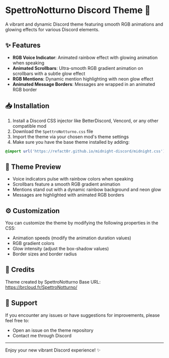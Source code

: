 # SpettroNotturno Discord Theme 🌈

A vibrant and dynamic Discord theme featuring smooth RGB animations and glowing effects for various Discord elements.

## ✨ Features

- **RGB Voice Indicator**: Animated rainbow effect with glowing animation when speaking
- **Animated Scrollbars**: Ultra-smooth RGB gradient animation on scrollbars with a subtle glow effect
- **RGB Mentions**: Dynamic mention highlighting with neon glow effect
- **Animated Message Borders**: Messages are wrapped in an animated RGB border

## 📥 Installation

1. Install a Discord CSS injector like BetterDiscord, Vencord, or any other compatible mod
2. Download the `SpettroNotturno.css` file
3. Import the theme via your chosen mod's theme settings
4. Make sure you have the base theme installed by adding:
```css
@import url('https://refact0r.github.io/midnight-discord/midnight.css');
```

## 🎨 Theme Preview

- Voice indicators pulse with rainbow colors when speaking
- Scrollbars feature a smooth RGB gradient animation
- Mentions stand out with a dynamic rainbow background and neon glow
- Messages are highlighted with animated RGB borders

## ⚙️ Customization

You can customize the theme by modifying the following properties in the CSS:

- Animation speeds (modify the animation duration values)
- RGB gradient colors
- Glow intensity (adjust the box-shadow values)
- Border sizes and border radius

## 📝 Credits

Theme created by SpettroNotturno
Base URL: https://brcloud.fr/SpettroNotturno/

## 🤝 Support

If you encounter any issues or have suggestions for improvements, please feel free to:
- Open an issue on the theme repository
- Contact me through Discord

---
Enjoy your new vibrant Discord experience! ✨
